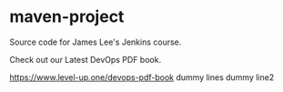 # maven-project
Source code for James Lee's Jenkins course.

Check out our Latest DevOps PDF book.

https://www.level-up.one/devops-pdf-book
dummy lines
dummy line2
